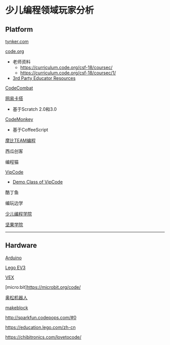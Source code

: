 # 少儿编程领域玩家分析

## Platform

[tynker.com](https://www.tynker.com)

[code.org](https://code.org)

* 老师资料
  * https://curriculum.code.org/csf-18/coursec/
  * https://curriculum.code.org/csf-18/coursec/1/
* [3rd Party Educator Resources](https://code.org/educate/curriculum/3rd-party)

[CodeCombat](https://codecombat.com/)

[网易卡搭](https://kada.163.com/)

* 基于Scratch 2.0和3.0

[CodeMonkey](https://www.playcodemonkey.com/)

* 基于CoffeeScript

[摩比TEAM编程](https://www.mobby.cn/beijing/course/index?query=10)

西瓜创客

编程猫

[VipCode](https://www.vipcode.com)

* [Demo Class of VipCode](study-of-vipcode-demo-class.md)

酷丁鱼

编玩边学

[少儿编程学院](http://edu.shaoerbc.org/)

[坚果学院](http://pmo365.cn/)

[](https://wecode.io/en/)

---

## Hardware

[Arduino](https://www.arduino.cc/)

[Lego EV3](https://www.lego.com/zh-cn/mindstorms)

[VEX](https://www.vexrobotics.com/)

[micro:bit]https://microbit.org/code/

[奥松机器人](http://www.alsrobot.cn/)

[makeblock](https://www.makeblock.com/)

http://sparkfun.codepops.com/#0

https://education.lego.com/zh-cn

https://chibitronics.com/lovetocode/
